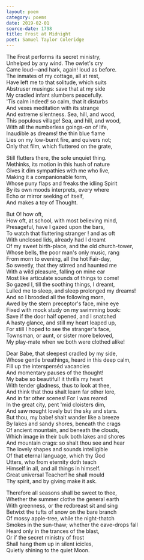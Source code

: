 ```yaml
---
layout: poem
category: poems
date: 2019-02-01
source-date: 1798
title: Frost at Midnight
poet: Samuel Taylor Coleridge
---
```

The Frost performs its secret ministry,  
Unhelped by any wind. The owlet's cry  
Came loud—and hark, again! loud as before.   
The inmates of my cottage, all at rest,  
Have left me to that solitude, which suits  
Abstruser musings: save that at my side  
My cradled infant slumbers peacefully.  
'Tis calm indeed! so calm, that it disturbs  
And vexes meditation with its strange  
And extreme silentness. Sea, hill, and wood,  
This populous village! Sea, and hill, and wood,  
With all the numberless goings-on of life,  
Inaudible as dreams! the thin blue flame  
Lies on my low-burnt fire, and quivers not;   
Only that film, which fluttered on the grate,  

Still flutters there, the sole unquiet thing.  
Methinks, its motion in this hush of nature  
Gives it dim sympathies with me who live,  
Making it a companionable form,  
Whose puny flaps and freaks the idling Spirit  
By its own moods interprets, every where  
Echo or mirror seeking of itself,  
And makes a toy of Thought.  
  
But O! how oft,   
How oft, at school, with most believing mind,  
Presageful, have I gazed upon the bars,  
To watch that fluttering stranger ! and as oft  
With unclosed lids, already had I dreamt  
Of my sweet birth-place, and the old church-tower,  
Whose bells, the poor man's only music, rang  
From morn to evening, all the hot Fair-day,  
So sweetly, that they stirred and haunted me  
With a wild pleasure, falling on mine ear  
Most like articulate sounds of things to come!  
So gazed I, till the soothing things, I dreamt,  
Lulled me to sleep, and sleep prolonged my dreams!  
And so I brooded all the following morn,  
Awed by the stern preceptor's face, mine eye  
Fixed with mock study on my swimming book:  
Save if the door half opened, and I snatched   
A hasty glance, and still my heart leaped up,  
For still I hoped to see the stranger's face,  
Townsman, or aunt, or sister more beloved,  
My play-mate when we both were clothed alike!  
  
Dear Babe, that sleepest cradled by my side,  
Whose gentle breathings, heard in this deep calm,  
Fill up the intersperséd vacancies  
And momentary pauses of the thought!  
My babe so beautiful! it thrills my heart  
With tender gladness, thus to look at thee,  
And think that thou shalt learn far other lore,  
And in far other scenes! For I was reared  
In the great city, pent 'mid cloisters dim,  
And saw nought lovely but the sky and stars.  
But thou, my babe! shalt wander like a breeze  
By lakes and sandy shores, beneath the crags  
Of ancient mountain, and beneath the clouds,  
Which image in their bulk both lakes and shores  
And mountain crags: so shalt thou see and hear  
The lovely shapes and sounds intelligible  
Of that eternal language, which thy God  
Utters, who from eternity doth teach  
Himself in all, and all things in himself.  
Great universal Teacher! he shall mould  
Thy spirit, and by giving make it ask.  
  
Therefore all seasons shall be sweet to thee,  
Whether the summer clothe the general earth  
With greenness, or the redbreast sit and sing  
Betwixt the tufts of snow on the bare branch  
Of mossy apple-tree, while the night-thatch  
Smokes in the sun-thaw; whether the eave-drops fall  
Heard only in the trances of the blast,  
Or if the secret ministry of frost  
Shall hang them up in silent icicles,  
Quietly shining to the quiet Moon. 
